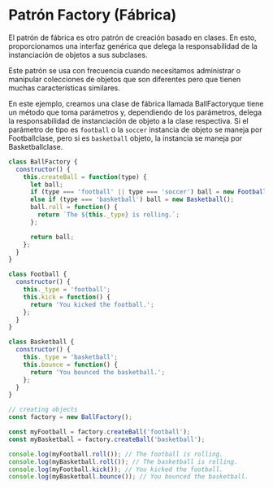 # Patrón Factory (Fábrica)

El patrón de fábrica es otro patrón de creación basado en clases. En esto, proporcionamos una interfaz genérica que delega la responsabilidad de la instanciación de objetos a sus subclases.

Este patrón se usa con frecuencia cuando necesitamos administrar o manipular colecciones de objetos que son diferentes pero que tienen muchas características similares.

En este ejemplo, creamos una clase de fábrica llamada BallFactoryque tiene un método que toma parámetros y, dependiendo de los parámetros, delega la responsabilidad de instanciación de objeto a la clase respectiva. Si el parámetro de tipo es `football` o la `soccer` instancia de objeto se maneja por Footballclase, pero si es `basketball` objeto, la instancia se maneja por Basketballclase.

```javascript
class BallFactory {
  constructor() {
    this.createBall = function(type) {
      let ball;
      if (type === 'football' || type === 'soccer') ball = new Football();
      else if (type === 'basketball') ball = new Basketball();
      ball.roll = function() {
        return `The ${this._type} is rolling.`;
      };

      return ball;
    };
  }
}

class Football {
  constructor() {
    this._type = 'football';
    this.kick = function() {
      return 'You kicked the football.';
    };
  }
}

class Basketball {
  constructor() {
    this._type = 'basketball';
    this.bounce = function() {
      return 'You bounced the basketball.';
    };
  }
}

// creating objects
const factory = new BallFactory();

const myFootball = factory.createBall('football');
const myBasketball = factory.createBall('basketball');

console.log(myFootball.roll()); // The football is rolling.
console.log(myBasketball.roll()); // The basketball is rolling.
console.log(myFootball.kick()); // You kicked the football.
console.log(myBasketball.bounce()); // You bounced the basketball.
```

